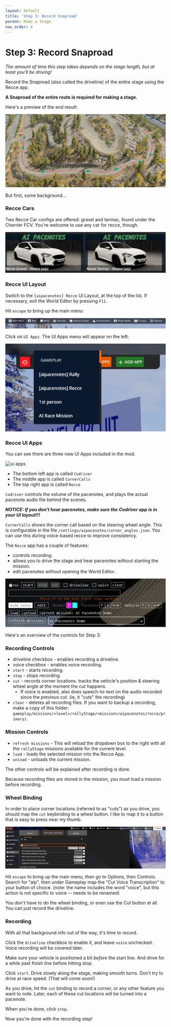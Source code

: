 ```yaml
---
layout: default
title: 'Step 3: Record Snaproad'
parent: Make a Stage
nav_order: 4
---
```


# Step 3: Record Snaproad

_The amount of time this step takes depends on the stage length, but at least you'll be driving!_

Record the Snaproad (also called the driveline) of the entire stage using the Recce app.

__A Snaproad of the entire route is required for making a stage.__

Here's a preview of the end result:

![](./img/recording_preview.png)

But first, some background...

### Recce Cars
Two Recce Car configs are offered: gravel and tarmac, found under the Cherrier FCV. You're welcome to use any car for recce, though.

![recce car](./img/recce_cars.png)


### Recce UI Layout
Switch to the `[aipacenotes] Recce` UI Layout, at the top of the list.
If necessary, exit the World Editor by pressing `F11`.

Hit `escape` to bring up the main menu:

![](./img/main_menu.png)

Click on `UI Apps`. The UI Apps menu will appear on the left:

![ui layout](./img/ui_layout.png)

### Recce UI Apps

You can see there are three new UI Apps included in the mod.

![ui apps](./img/ui_apps.png)

- The bottom left app is called `Codriver`
- The middle app is called `CornerCalls`
- The top right app is called `Recce`

`Codriver` controls the volume of the pacenotes, and plays the actual pacenote audio file behind the scenes.

___NOTICE: If you don't hear pacenotes, make sure the Codriver app is in your UI layout!!!___

`CornerCalls` shows the corner call based on the steering wheel angle. This is configurable in the file `/settings/aipacenotes/corner_angles.json`.
You can use this during voice-based recce to improve consistency.

The `Recce` app has a couple of features:
- controls recording.
- allows you to drive the stage and hear pacenotes without starting the mission.
- edit pacenotes without opening the World Editor.

![recce](./img/recce_app.png)

Here's an overview of the controls for Step 3:

### Recording Controls
- driveline checkbox - enables recording a driveline.
- voice checkbox - enables voice recording.
- `start` - starts recording.
- `stop` - stops recording.
- `cut` - records corner locations. tracks the vehicle's position & steering wheel angle at the moment the cut happens.
  - If voice is enabled, also does speech-to-text on the audio recorded since the previous cut. (ie, it "cuts" the recording)
- `clear` - deletes all recording files. If you want to backup a recording, make a copy of this folder: `gameplay/missions/<level>/rallyStage/<mission>/aipacenotes/recce/primary/`.

### Mission Controls
- `refresh missions` - This will reload the dropdown box to the right with all the `rallyStage` missions available for the current level.
- `load` - loads the selected mission into the Recce App.
- `unload` - unloads the current mission.

The other controls will be explained after recording is done.

Because recording files are stored in the mission, you must load a mission before recording.

### Wheel Binding

In order to place corner locations (referred to as "cuts") as you drive, you should map the `cut` keybinding to a wheel button.
I like to map it to a button that is easy to press near my thumb.

![](./img/wheel_binding.png)

Hit `escape` to bring up the main menu, then go to Options, then Controls.
Search for "aip", then under Gameplay map the "Cut Voice Transcription" to your button of choice. (note: the name includes the word "voice", but this action is not specific to voice -- needs to be renamed)

You don't have to do the wheel binding, or even use the Cut button at all. You can just record the driveline.

### Recording

With all that background info out of the way, it's time to record.

Click the `driveline` checkbox to enable it, and leave `voice` unchecked. Voice recording will be covered later.

Make sure your vehicle is positioned a bit _before_ the start line. And drive for a while past finish line before hitting stop.

Click `start`. Drive slowly along the stage, making smooth turns. Don't try to drive at race speed. (That will come soon!)

As you drive, hit the `cut` binding to record a corner, or any other feature you want to note. Later, each of these cut locations will be turned into a pacenote.

When you're done, click `stop`.

Now you're done with the recording step!
